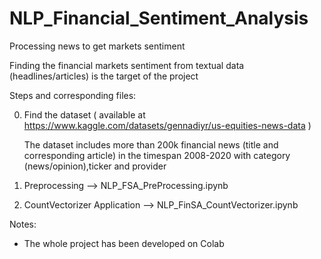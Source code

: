 # NLP_Financial_Sentiment_Analysis
Processing news to get markets sentiment

Finding the financial markets sentiment from textual data (headlines/articles) is the target of the project

Steps and corresponding files:

0) Find the dataset ( available at https://www.kaggle.com/datasets/gennadiyr/us-equities-news-data )

   The dataset includes more than 200k financial news (title and corresponding article) in the timespan 2008-2020 with category (news/opinion),ticker and provider
   
1) Preprocessing --> NLP_FSA_PreProcessing.ipynb
2) CountVectorizer Application --> NLP_FinSA_CountVectorizer.ipynb

Notes:
- The whole project has been developed on Colab

